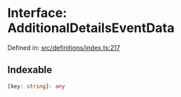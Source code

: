 # Interface: AdditionalDetailsEventData

Defined in: [src/definitions/index.ts:217](https://github.com/Fiksuruoka-fi/capacitor-adyen/blob/4ec12391e08800da9ed0c6dd7ddc94c6929d4f96/src/definitions/index.ts#L217)

## Indexable

```ts
[key: string]: any
```
